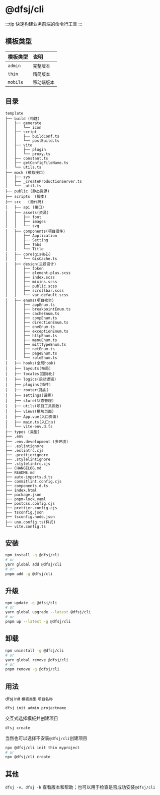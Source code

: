 # @dfsj/cli

:::tip
快速构建业务前端的命令行工具
:::

## 模板类型

| **模板类型** | **说明**  |
|:---------|:--------|
| `admin`  | `完整版本`  |
| `thin`   | `精简版本`  |
| `mobile` | `移动端版本` |

## 目录

```shell
template
├── build (构建)
│   ├── generate
│   │   └── icon
│   ├── script
│   │   ├── buildConf.ts
│   │   └── postBuild.ts
│   ├── vite
│   │   ├── plugin
│   │   └── proxy.ts
│   ├── constant.ts
│   ├── getConfigFileName.ts
│   └── utils.ts 
├── mock (模拟接口)
│   ├── sys 
│   ├── _createProductionServer.ts
│   └── _util.ts
├── public (静态资源)
├── scripts  (脚本)
├── src   (源代码)
│   ├── api (接口)
│   ├── assets(资源)
│   │   ├── font
│   │   ├── images
│   │   └── svg
│   ├── components(项目组件)
│   │   ├── Application
│   │   ├── Setting
│   │   ├── Tabs
│   │   └── Title
│   ├── core(gis核心)
│   │   └── GisCache.ts
│   ├── design(主题设计)
│   │   ├── token
│   │   ├── element-plus.scss
│   │   ├── index.scss
│   │   ├── mixins.scss
│   │   ├── public.scss
│   │   ├── scrollbar.scss
│   │   └── var.default.scss
│   ├── enums(项目枚举)
│   │   ├── appEnum.ts
│   │   ├── breakpointEnum.ts
│   │   ├── cacheEnum.ts
│   │   ├── compEnum.ts
│   │   ├── directionEnum.ts
│   │   ├── envEnum.ts
│   │   ├── exceptionEnum.ts
│   │   ├── httpEnum.ts
│   │   ├── menuEnum.ts
│   │   ├── mittTypeEnum.ts
│   │   ├── netEnum.ts
│   │   ├── pageEnum.ts
│   │   └── roleEnum.ts
│   ├── hooks(全局hook)
│   ├── layouts(布局)
│   ├── locales(国际化) 
│   ├── logics(启动逻辑) 
│   ├── plugins(插件) 
│   ├── router(路由) 
│   ├── settings(设置) 
│   ├── store(状态管理) 
│   ├── utils(项目工具函数) 
│   ├── views(模块页面) 
│   ├── App.vue(入口页面)
│   ├── main.ts(入口js)
│   └── vite-env.d.ts
├── types (类型)
├── .env
├── .env.development (多环境)
├── .eslintignore
├── .eslintrc.cjs
├── .prettierignore
├── .stylelintignore
├── .stylelintrc.cjs
├── CHANGELOG.md
├── README.md
├── auto-imports.d.ts
├── commitlint.config.cjs
├── components.d.ts
├── index.html
├── package.json
├── pnpm-lock.yaml
├── postcss.config.cjs
├── prettier.config.cjs
├── tsconfig.json
├── tsconfig.node.json
├── uno.config.ts(样式)
└── vite.config.ts

```

## 安装

```bash
npm install -g @dfsj/cli
# or
yarn global add @dfsj/cli
# or
pnpm add -g @dfsj/cli
```

## 升级

```bash
npm update -g @dfsj/cli
# or
yarn global upgrade --latest @dfsj/cli
# or
pnpm up --latest -g @dfsj/cli
```

## 卸载

```bash
npm uninstall -g @dfsj/cli
# or
yarn global remove @dfsj/cli
# or
pnpm remove -g @dfsj/cli
```

## 用法

dfsj init `模板类型` `项目名称`

```bash
dfsj init admin projectname
```

交互式选择模板并创建项目

```bash
dfsj create
```

当然也可以选择不安装`@dfsj/cli`创建项目

```bash
npx @dfsj/cli init thin myproject
# or
npx @dfsj/cli create
```

## 其他 
`dfsj -v`、`dfsj -h` 查看版本和帮助；也可以用于检查是否成功安装`@dfsj/cli`  